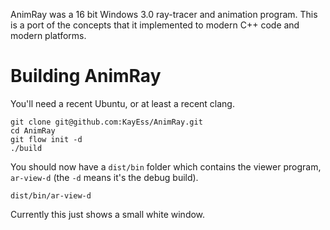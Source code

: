 AnimRay was a 16 bit Windows 3.0 ray-tracer and animation program. This is a port of the concepts that it implemented to modern C++ code and modern platforms.

# Building AnimRay #

You'll need a recent Ubuntu, or at least a recent clang.

    git clone git@github.com:KayEss/AnimRay.git
    cd AnimRay
    git flow init -d
    ./build

You should now have a `dist/bin` folder which contains the viewer program, `ar-view-d` (the `-d` means it's the debug build).

    dist/bin/ar-view-d

Currently this just shows a small white window.
